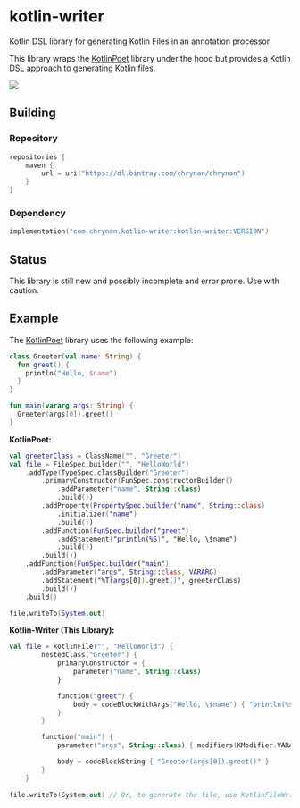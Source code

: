 # kotlin-writer
Kotlin DSL library for generating Kotlin Files in an annotation processor

This library wraps the [KotlinPoet](https://github.com/square/kotlinpoet) library under the hood but provides a Kotlin DSL approach to generating Kotlin files.

[![](https://jitpack.io/v/chRyNaN/kotlin-writer.svg)](https://jitpack.io/#chRyNaN/kotlin-writer)

## Building

### Repository
```kotlin
repositories {
    maven {
        url = uri("https://dl.bintray.com/chrynan/chrynan")
    }
}
```

### Dependency
```kotlin
implementation("com.chrynan.kotlin-writer:kotlin-writer:VERSION")
```

## Status
This library is still new and possibly incomplete and error prone. Use with caution.

## Example
The [KotlinPoet](https://github.com/square/kotlinpoet) library uses the following example:
```kotlin
class Greeter(val name: String) {
  fun greet() {
    println("Hello, $name")
  }
}

fun main(vararg args: String) {
  Greeter(args[0]).greet()
}
```

**KotlinPoet:**
```kotlin
val greeterClass = ClassName("", "Greeter")
val file = FileSpec.builder("", "HelloWorld")
    .addType(TypeSpec.classBuilder("Greeter")
        .primaryConstructor(FunSpec.constructorBuilder()
            .addParameter("name", String::class)
            .build())
        .addProperty(PropertySpec.builder("name", String::class)
            .initializer("name")
            .build())
        .addFunction(FunSpec.builder("greet")
            .addStatement("println(%S)", "Hello, \$name")
            .build())
        .build())
    .addFunction(FunSpec.builder("main")
        .addParameter("args", String::class, VARARG)
        .addStatement("%T(args[0]).greet()", greeterClass)
        .build())
    .build()

file.writeTo(System.out)
```

**Kotlin-Writer (This Library):**
```kotlin
val file = kotlinFile("", "HelloWorld") {
        nestedClass("Greeter") {
            primaryConstructor = {
                parameter("name", String::class)
            }

            function("greet") {
                body = codeBlockWithArgs("Hello, \$name") { "println(%s)" }
            }
        }

        function("main") {
            parameter("args", String::class) { modifiers(KModifier.VARARG) }

            body = codeBlockString { "Greeter(args[0]).greet()" }
        }
    }
    
file.writeTo(System.out) // Or, to generate the file, use KotlinFileWriter: kotlinFileWriter.write(file)
```
